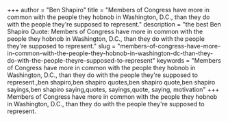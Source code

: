 +++
author = "Ben Shapiro"
title = "Members of Congress have more in common with the people they hobnob in Washington, D.C., than they do with the people they're supposed to represent."
description = "the best Ben Shapiro Quote: Members of Congress have more in common with the people they hobnob in Washington, D.C., than they do with the people they're supposed to represent."
slug = "members-of-congress-have-more-in-common-with-the-people-they-hobnob-in-washington-dc-than-they-do-with-the-people-theyre-supposed-to-represent"
keywords = "Members of Congress have more in common with the people they hobnob in Washington, D.C., than they do with the people they're supposed to represent.,ben shapiro,ben shapiro quotes,ben shapiro quote,ben shapiro sayings,ben shapiro saying,quotes, sayings,quote, saying, motivation"
+++
Members of Congress have more in common with the people they hobnob in Washington, D.C., than they do with the people they're supposed to represent.
